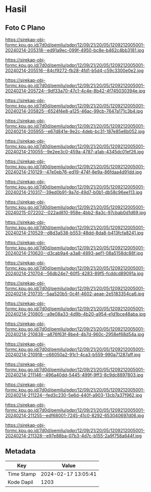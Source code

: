 # Hasil

## Foto C Plano

https://sirekap-obj-formc.kpu.go.id/7d0d/pemilu/pdpr/12/09/21/20/05/1209212005001-20240214-205318--ed91a9ec-099f-4950-bc8e-b462c4bb3181.jpg

https://sirekap-obj-formc.kpu.go.id/7d0d/pemilu/pdpr/12/09/21/20/05/1209212005001-20240214-205516--84cf9272-fb28-4fd1-b5d4-c59c3300e0e2.jpg

https://sirekap-obj-formc.kpu.go.id/7d0d/pemilu/pdpr/12/09/21/20/05/1209212005001-20240214-205724--9df33a70-47c1-4c4e-8b42-4f745030394e.jpg

https://sirekap-obj-formc.kpu.go.id/7d0d/pemilu/pdpr/12/09/21/20/05/1209212005001-20240214-205825--6524f4e8-a125-46ac-99cb-7647a171c3b4.jpg

https://sirekap-obj-formc.kpu.go.id/7d0d/pemilu/pdpr/12/09/21/20/05/1209212005001-20240214-205955--e67d841e-9e2c-4deb-bc31-187e85e6b052.jpg

https://sirekap-obj-formc.kpu.go.id/7d0d/pemilu/pdpr/12/09/21/20/05/1209212005001-20240214-210055--9e2ee3c0-459a-4787-a1ab-4345dc01ef26.jpg

https://sirekap-obj-formc.kpu.go.id/7d0d/pemilu/pdpr/12/09/21/20/05/1209212005001-20240214-210129--47e0eb76-ed19-474f-8e9a-86fdaa4d91dd.jpg

https://sirekap-obj-formc.kpu.go.id/7d0d/pemilu/pdpr/12/09/21/20/05/1209212005001-20240214-210317--39ed0b91-9a7d-49d7-b0b1-db58c96ee113.jpg

https://sirekap-obj-formc.kpu.go.id/7d0d/pemilu/pdpr/12/09/21/20/05/1209212005001-20240215-072202--022ad810-958e-4bb2-8a3c-97cbab0d1d69.jpg

https://sirekap-obj-formc.kpu.go.id/7d0d/pemilu/pdpr/12/09/21/20/05/1209212005001-20240214-210529--d8d3a538-b553-48dd-8da8-b413fcfa8241.jpg

https://sirekap-obj-formc.kpu.go.id/7d0d/pemilu/pdpr/12/09/21/20/05/1209212005001-20240214-210620--d3cab9a4-a3a8-4893-aef1-08a5158dc88f.jpg

https://sirekap-obj-formc.kpu.go.id/7d0d/pemilu/pdpr/12/09/21/20/05/1209212005001-20240214-210704--56db24e7-60f5-4283-89f5-fcddcd89091a.jpg

https://sirekap-obj-formc.kpu.go.id/7d0d/pemilu/pdpr/12/09/21/20/05/1209212005001-20240214-210735--5aa520b5-0c4f-4602-aeae-2e5183354ca6.jpg

https://sirekap-obj-formc.kpu.go.id/7d0d/pemilu/pdpr/12/09/21/20/05/1209212005001-20240214-210805--a9e08a33-4d9b-4b20-a954-e1d1bce48aba.jpg

https://sirekap-obj-formc.kpu.go.id/7d0d/pemilu/pdpr/12/09/21/20/05/1209212005001-20240214-210838--a876f63f-8be4-4b7d-960c-2958ef68d54a.jpg

https://sirekap-obj-formc.kpu.go.id/7d0d/pemilu/pdpr/12/09/21/20/05/1209212005001-20240214-210918--c66050a2-91c1-4ca3-b559-990a71287aff.jpg

https://sirekap-obj-formc.kpu.go.id/7d0d/pemilu/pdpr/12/09/21/20/05/1209212005001-20240214-211146--496a40dd-5445-499f-9ff3-8c9dc8897803.jpg

https://sirekap-obj-formc.kpu.go.id/7d0d/pemilu/pdpr/12/09/21/20/05/1209212005001-20240214-211224--fed3c230-5e6d-440f-a903-13cb7a37f962.jpg

https://sirekap-obj-formc.kpu.go.id/7d0d/pemilu/pdpr/12/09/21/20/05/1209212005001-20240214-211255--edf68001-7245-41c0-8292-653040697d06.jpg

https://sirekap-obj-formc.kpu.go.id/7d0d/pemilu/pdpr/12/09/21/20/05/1209212005001-20240214-211328--e97e88ba-07b3-4d7c-b155-2a9f758a644f.jpg


## Metadata

| Key        | Value               |
| ---------- | ------------------- |
| Time Stamp | 2024-02-17 13:05:41 |
| Kode Dapil | 1203                |



